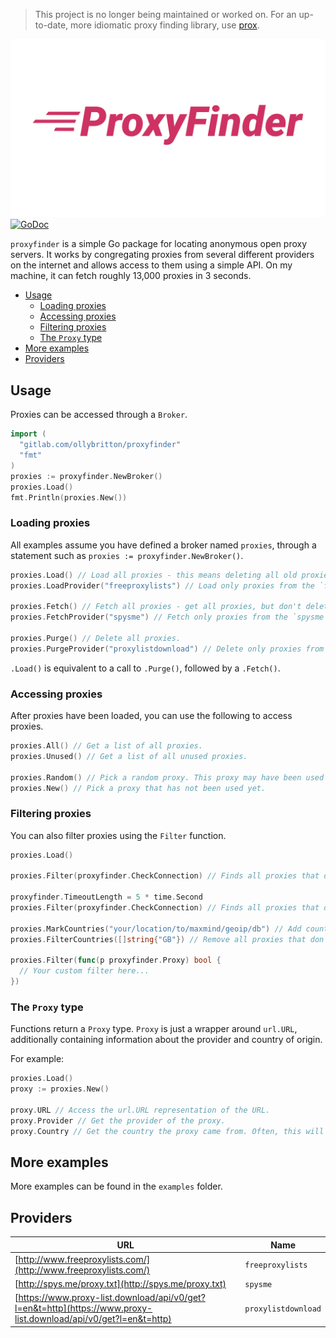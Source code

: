> This project is no longer being maintained or worked on. For an up-to-date, more idiomatic proxy finding library, use [prox](https://github.com/ollybritton/prox).

![logo](https://github.com/ollybritton/Assets/raw/master/proxyfinder.jpg)
[![GoDoc](https://godoc.org/gitlab.com/ollybritton/proxyfinder?status.svg)](https://godoc.org/gitlab.com/ollybritton/proxyfinder)

`proxyfinder` is a simple Go package for locating anonymous open proxy servers. It works by congregating proxies from several different providers on the internet and allows access to them using a simple API. On my machine, it can fetch roughly 13,000 proxies in 3 seconds.

- [Usage](#usage)
  - [Loading proxies](#loading-proxies)
  - [Accessing proxies](#accessing-proxies)
  - [Filtering proxies](#filtering-proxies)
  - [The `Proxy` type](#the-proxy-type)
- [More examples](#more-examples)
- [Providers](#providers)

## Usage
Proxies can be accessed through a `Broker`.

```go
import (
  "gitlab.com/ollybritton/proxyfinder"
  "fmt"
)
proxies := proxyfinder.NewBroker()
proxies.Load()
fmt.Println(proxies.New())
```

### Loading proxies
All examples assume you have defined a broker named `proxies`, through a statement such as `proxies := proxyfinder.NewBroker()`.

```go
proxies.Load() // Load all proxies - this means deleting all old proxies and getting the new ones
proxies.LoadProvider("freeproxylists") // Load only proxies from the `freeproxylists` provider.

proxies.Fetch() // Fetch all proxies - get all proxies, but don't delete the old ones. This function respects duplicates.
proxies.FetchProvider("spysme") // Fetch only proxies from the `spysme` provider.

proxies.Purge() // Delete all proxies.
proxies.PurgeProvider("proxylistdownload") // Delete only proxies from the `proxylistdownload` provider.
```

`.Load()` is equivalent to a call to `.Purge()`, followed by a `.Fetch()`.

### Accessing proxies
After proxies have been loaded, you can use the following to access proxies.
```go
proxies.All() // Get a list of all proxies.
proxies.Unused() // Get a list of all unused proxies.

proxies.Random() // Pick a random proxy. This proxy may have been used already.
proxies.New() // Pick a proxy that has not been used yet. 
```

### Filtering proxies
You can also filter proxies using the `Filter` function.

```go
proxies.Load()

proxies.Filter(proxyfinder.CheckConnection) // Finds all proxies that don't timeout (default 10 seconds).

proxyfinder.TimeoutLength = 5 * time.Second
proxies.Filter(proxyfinder.CheckConnection) // Finds all proxies that don't timeout after 5 seconds.

proxies.MarkCountries("your/location/to/maxmind/geoip/db") // Add country metadata to all proxies without it.
proxies.FilterCountries([]string{"GB"}) // Remove all proxies that don't come from the UK.

proxies.Filter(func(p proxyfinder.Proxy) bool {
  // Your custom filter here...
})
```

### The `Proxy` type
Functions return a `Proxy` type. `Proxy` is just a wrapper around `url.URL`, additionally containing information about the provider and country of origin.

For example:

```go
proxies.Load()
proxy := proxies.New()

proxy.URL // Access the url.URL representation of the URL.
proxy.Provider // Get the provider of the proxy.
proxy.Country // Get the country the proxy came from. Often, this will not have been added and you will have to call proxies.MarkCountries to add this.
```

## More examples
More examples can be found in the `examples` folder.  

## Providers
| URL                                                                                                              | Name                |
| ---------------------------------------------------------------------------------------------------------------- | ------------------- |
| [http://www.freeproxylists.com/](http://www.freeproxylists.com/)                                                 | `freeproxylists`    |
| [http://spys.me/proxy.txt](http://spys.me/proxy.txt)                                                             | `spysme`            |
| [https://www.proxy-list.download/api/v0/get?l=en&t=http](https://www.proxy-list.download/api/v0/get?l=en&t=http) | `proxylistdownload` |

